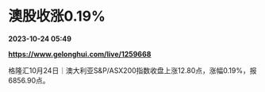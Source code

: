 # 澳股收涨0.19%

**2023-10-24 05:49**

**https://www.gelonghui.com/live/1259668**

格隆汇10月24日｜澳大利亚S&P/ASX200指数收盘上涨12.80点，涨幅0.19%，报6856.90点。